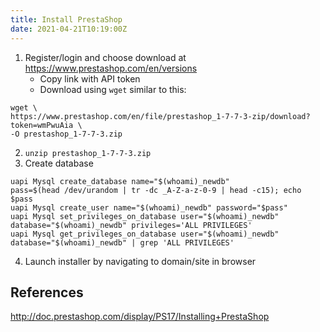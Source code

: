 ```yaml
---
title: Install PrestaShop
date: 2021-04-21T10:19:00Z
---
```


1. Register/login and choose download at https://www.prestashop.com/en/versions
	 + Copy link with API token
	 + Download using `wget` similar to this:
```
wget \
https://www.prestashop.com/en/file/prestashop_1-7-7-3-zip/download?token=wmPwuAia \
-O prestashop_1-7-7-3.zip 
```

2. `unzip prestashop_1-7-7-3.zip`
3. Create database
```
uapi Mysql create_database name="$(whoami)_newdb"
pass=$(head /dev/urandom | tr -dc _A-Z-a-z-0-9 | head -c15); echo $pass
uapi Mysql create_user name="$(whoami)_newdb" password="$pass"
uapi Mysql set_privileges_on_database user="$(whoami)_newdb" database="$(whoami)_newdb" privileges='ALL PRIVILEGES'
uapi Mysql get_privileges_on_database user="$(whoami)_newdb" database="$(whoami)_newdb" | grep 'ALL PRIVILEGES'
```
4. Launch installer by navigating to domain/site in browser


## References
http://doc.prestashop.com/display/PS17/Installing+PrestaShop
